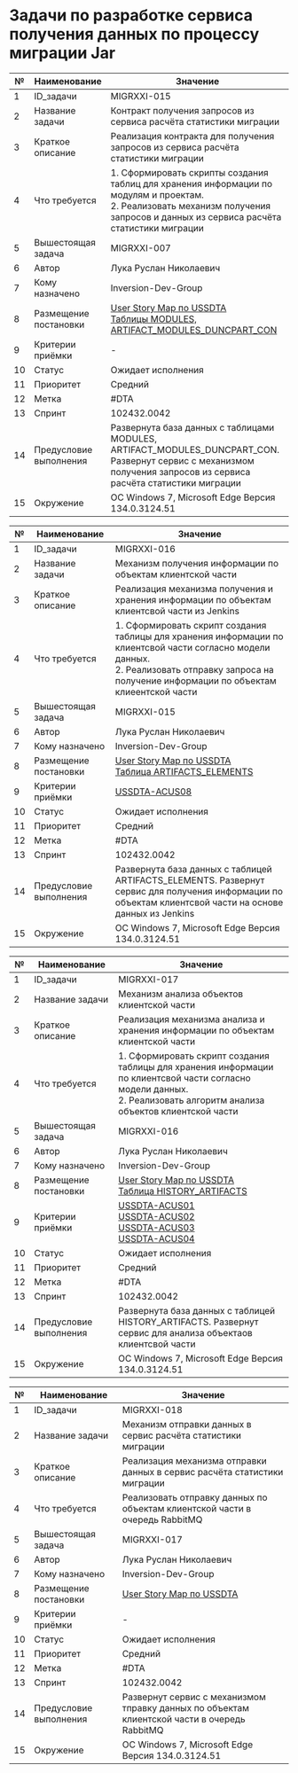 # Задачи по разработке сервиса получения данных по процессу миграции Jar


|№   | Наименование           | Значение                                                                                                                                               |
|-----| --------------------- | ------------------------------------------------------------------------------------------------------------------------------------------------------ |
| 1   | ID_задачи             | MIGRXXI-015                                                                                                                                            |
| 2   | Название задачи       | Контракт получения запросов из сервиса расчёта статистики миграции                                                                                     |
| 3   | Краткое описание      | Реализация контракта для получения запросов из сервиса расчёта статистики миграции                                                                     |
| 4   | Что требуется         | 1. Сформировать скрипты создания таблиц для хранения информации по модулям и проектам.<br/>2. Реализовать механизм получения запросов и данных из сервиса расчёта статистики миграции                                                                   |
| 5   | Вышестоящая задача    | MIGRXXI-007                                                                                                                                            |
| 6   | Автор                 | Лука Руслан Николаевич                                                                                                                                 |
| 7   | Кому назначено        | Inversion-Dev-Group                                                                                                                                    |
| 8   | Размещение постановки | [User Story Map по USSDTA](../requirements.md#ussdta-user-story)<br/>[Таблицы MODULES, ARTIFACT_MODULES_DUNCPART_CON](../model.md#модель-данных-сервиса-получения-данных-по-процессу-миграции-jar)                                                                                                                                                                              |
| 9   | Критерии приёмки      | -                                                                                                                          |
| 10  | Статус                | Ожидает исполнения                                                                                                                                     |
| 11  | Приоритет             | Средний                                                                                                                                                |
| 12  | Метка                 | #DTA                                                                                                                                                   |
| 13  | Спринт                | 102432.0042                                                                                                                                            |
| 14  | Предусловие выполнения| Развернута база данных с таблицами MODULES, ARTIFACT_MODULES_DUNCPART_CON. Развернут сервис с механизмом получения запросов из сервиса расчёта статистики миграции                                                                                                             |
| 15  | Окружение             | OC Windows 7, Microsoft Edge Версия 134.0.3124.51                                                                                                      |


|№    | Наименование          | Значение                                                                                                                                               
|-----| --------------------- | ------------------------------------------------------------------------------------------------------------------------------------------------------ |
| 1   | ID_задачи             | MIGRXXI-016                                                               |
| 2   | Название задачи       | Механизм получения информации по объектам клиентской части                                                                                              |           
| 3   | Краткое описание      | Реализация механизма получения и хранения информации по объектам клиентсвой части из Jenkins                                                                         
| 4   | Что требуется         | 1. Сформировать скрипт создания таблицы для хранения информации по клиентсвой части согласно модели данных.<br/>2. Реализовать отправку запроса на получение информации по объектам клиеентской части
| 5   | Вышестоящая задача    | MIGRXXI-015                                                                                       |
| 6   | Автор                 | Лука Руслан Николаевич                                                                                                                      |       
| 7   | Кому назначено        | Inversion-Dev-Group                                                                                                                                |    
| 8   | Размещение постановки | [User Story Map по USSDTA](../requirements.md#ussdta-user-story)<br/>[Таблица ARTIFACTS_ELEMENTS](../model.md#модель-данных-сервиса-получения-данных-по-процессу-миграции-jar)                                                                                                                    |
| 9   | Критерии приёмки      | [USSDTA-ACUS08](../ac/AC.md#ussdta-acus08-я-как-пользователь-анализатора-миграции-клиентской-части-хочу-получить-список-непривязанных-файлов-чтобы-привязать-эти-файлы-к-модулям-и-проектам) |
| 10  | Статус                | Ожидает исполнения                                                                                                                                      |      
| 11  | Приоритет             | Средний                                                                                                                                                |
| 12  | Метка                 | #DTA                                                                                                                                        |
| 13  | Спринт                | 102432.0042                                                                                                                                            |
| 14  | Предусловие выполнения| Развернута база данных с таблицей ARTIFACTS_ELEMENTS. Развернут сервис для получения информации по объектам клиентсвой части на основе данных из Jenkins                       |        
| 15  | Окружение             | OC Windows 7, Microsoft Edge Версия 134.0.3124.51    |

|№    | Наименование          | Значение                                                                                                                                               
|-----| --------------------- | ------------------------------------------------------------------------------------------------------------------------------------------------------ |
| 1   | ID_задачи             | MIGRXXI-017                                                               |
| 2   | Название задачи       | Механизм анализа объектов клиентской части                                                                                                         |
| 3   | Краткое описание      | Реализация механизма анализа и хранения информации по объектам клиентской части                                                                       |  
| 4   | Что требуется         | 1. Сформировать скрипт создания таблицы для хранения информации по клиентсвой части согласно модели данных.<br/>2. Реализовать алгоритм анализа объектов клиентской части |
| 5   | Вышестоящая задача    | MIGRXXI-016                                                                                            |
| 6   | Автор                 | Лука Руслан Николаевич                                                                                                                             |
| 7   | Кому назначено        | Inversion-Dev-Group                                                                                                                               |     
| 8   | Размещение постановки | [User Story Map по USSDTA](../requirements.md#ussdta-user-story)<br/>[Таблица HISTORY_ARTIFACTS](../model.md#модель-данных-сервиса-получения-данных-по-процессу-миграции-jar)             |                                                                                                                                                               
| 9   | Критерии приёмки      | [USSDTA-ACUS01](../ac/AC.md#ussdta-acus01-я-как-пользователь-анализатора-миграции-клиентской-части-хочу--иметь-возможность-собрать-информацию-по-интересующему-меня-модулю-чтобы-быстро-получить-актуальную-информацию-о-текущем-состоянии-миграции-модуля)<br/>[USSDTA-ACUS02](../ac/AC.md#ussdta-acus02-я-как-пользователь-анализатора-миграции-клиентской-части-хочу--иметь-возможность-собрать-информацию-по-интересующему-меня-проекту-чтобы-быстро-получить-актуальную-информацию-о-текущем-состоянии-миграции-проекта)<br/>[USSDTA-ACUS03](../ac/AC.md#ussdta-acus03-я-как-пользователь-анализатора-миграции-клиентской-части-хочу--иметь-механизм-автоматического-анализа-чтобы-не-тратить-время-на-ожидание-завершения-анализа-тогда-когда-актуальность-данных-для-меня-не-является-критичным-фактором)<br/>[USSDTA-ACUS04](../ac/AC.md#ussdta-acus04-я-как-пользователь-анализатора-миграции-клиентской-части-хочу--запускать-полный-анализ-клиентской-части-вручную-чтобы-собрать-полную-актуальную-информацию-о-текущем-состоянии-миграции-всей-клиентской-части-в-компании)  |
| 10  | Статус                | Ожидает исполнения             |                                                                                                                               
| 11  | Приоритет             | Средний                   |                                                                                                                             
| 12  | Метка                 | #DTA                          |                                                                                                             
| 13  | Спринт                | 102432.0042                   |                                                                                                                         
| 14  | Предусловие выполнения| Развернута база данных с таблицей HISTORY_ARTIFACTS. Развернут сервис для анализа объектаов клиентсвой части   |                           
| 15  | Окружение             | OC Windows 7, Microsoft Edge Версия 134.0.3124.51       |                                                                                            

|№   | Наименование           | Значение                                                                                                                                               |
|-----| --------------------- | ------------------------------------------------------------------------------------------------------------------------------------------------------ |
| 1   | ID_задачи             | MIGRXXI-018                                                                                                                                             |
| 2   | Название задачи       | Механизм отправки данных в сервис расчёта статистики миграции                                                                                                                    |
| 3   | Краткое описание      | Реализация механизма отправки данных в сервис расчёта статистики миграции                                                                                                    |
| 4   | Что требуется         | Реализовать отправку данных по объектам клиентской части в очередь RabbitMQ                                                                     |
| 5   | Вышестоящая задача    | MIGRXXI-017                                                                                                                                                       |
| 6   | Автор                 | Лука Руслан Николаевич                                                                                                                             |
| 7   | Кому назначено        | Inversion-Dev-Group                                                                                                                                    |
| 8   | Размещение постановки | [User Story Map по USSDTA](../requirements.md#ussdta-user-story)                                                                                                                                                                            |
| 9   | Критерии приёмки      | -                                                                                                             |
| 10  | Статус                | Ожидает исполнения                                                                                                                                     |
| 11  | Приоритет             | Средний                                                                                                                                                |
| 12  | Метка                 | #DTA                                                                                                                                                      |
| 13  | Спринт                | 102432.0042                                                                                                                                            |
| 14  | Предусловие выполнения|  Развернут сервис с механизмом тправку данных по объектам клиентской части в очередь RabbitMQ                                                                                                             |
| 15  | Окружение             | OC Windows 7, Microsoft Edge Версия 134.0.3124.51 
